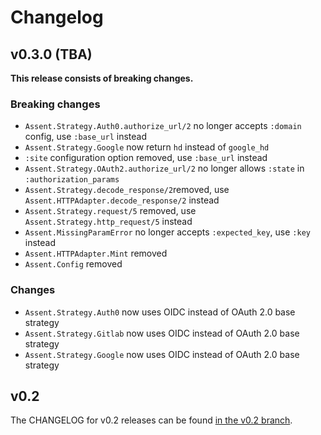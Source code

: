 # Changelog

## v0.3.0 (TBA)

**This release consists of breaking changes.**

### Breaking changes

* `Assent.Strategy.Auth0.authorize_url/2` no longer accepts `:domain` config, use `:base_url` instead
* `Assent.Strategy.Google` now return `hd` instead of `google_hd`
* `:site` configuration option removed, use `:base_url` instead
* `Assent.Strategy.OAuth2.authorize_url/2` no longer allows `:state` in `:authorization_params`
* `Assent.Strategy.decode_response/2`removed, use `Assent.HTTPAdapter.decode_response/2` instead
* `Assent.Strategy.request/5` removed, use `Assent.Strategy.http_request/5` instead
* `Assent.MissingParamError` no longer accepts `:expected_key`, use `:key` instead
* `Assent.HTTPAdapter.Mint` removed
* `Assent.Config` removed

### Changes

* `Assent.Strategy.Auth0` now uses OIDC instead of OAuth 2.0 base strategy
* `Assent.Strategy.Gitlab` now uses OIDC instead of OAuth 2.0 base strategy
* `Assent.Strategy.Google` now uses OIDC instead of OAuth 2.0 base strategy

## v0.2

The CHANGELOG for v0.2 releases can be found [in the v0.2 branch](https://github.com/pow-auth/assent/blob/v0.2/CHANGELOG.md).
